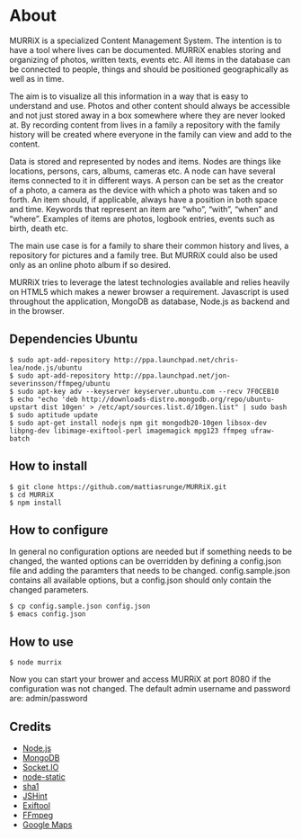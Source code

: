 # About

MURRiX is a specialized Content Management System. The intention is to have a tool where lives can be documented. MURRiX enables storing and organizing of photos, written texts, events etc.
All items in the database can be connected to people, things and should be positioned geographically as well as in time.

The aim is to visualize all this information in a way that is easy to understand and use. Photos and other content should always be accessible and not just stored away in a box somewhere where they are never looked at. By recording content from lives in a family a repository with the family history will be created where everyone in the family can view and add to the content.

Data is stored and represented by nodes and items. Nodes are things like locations, persons, cars, albums, cameras etc. A node can have several items connected to it in different ways. A person can be set as the creator of a photo, a camera as the device with which a photo was taken and so forth. An item should, if applicable, always have a position in both space and time. Keywords that represent an item are “who”, “with”, “when” and “where”. Examples of items are photos, logbook entries, events such as birth, death etc.

The main use case is for a family to share their common history and lives, a repository for pictures and a family tree. But MURRiX could also be used only as an online photo album if so desired.

MURRiX tries to leverage the latest technologies available and relies heavily on HTML5 which makes a newer browser a requirement. Javascript is used throughout the application, MongoDB as database, Node.js as backend and in the browser.


## Dependencies Ubuntu

    $ sudo apt-add-repository http://ppa.launchpad.net/chris-lea/node.js/ubuntu
    $ sudo apt-add-repository http://ppa.launchpad.net/jon-severinsson/ffmpeg/ubuntu
    $ sudo apt-key adv --keyserver keyserver.ubuntu.com --recv 7F0CEB10
    $ echo "echo 'deb http://downloads-distro.mongodb.org/repo/ubuntu-upstart dist 10gen' > /etc/apt/sources.list.d/10gen.list" | sudo bash
    $ sudo aptitude update
    $ sudo apt-get install nodejs npm git mongodb20-10gen libsox-dev libpng-dev libimage-exiftool-perl imagemagick mpg123 ffmpeg ufraw-batch

## How to install

    $ git clone https://github.com/mattiasrunge/MURRiX.git
    $ cd MURRiX
    $ npm install

## How to configure

In general no configuration options are needed but if something needs to be changed, the wanted options can be overridden by defining a config.json file and adding the paramters that needs to be changed. config.sample.json contains all available options, but a config.json should only contain the changed parameters.

    $ cp config.sample.json config.json
    $ emacs config.json

## How to use

    $ node murrix

Now you can start your brower and access MURRiX at port 8080 if the configuration was not changed. The default admin username and password are: admin/password

## Credits

* [Node.js](http://nodejs.org/)
* [MongoDB](http://www.mongodb.org/)
* [Socket.IO](http://socket.io/)
* [node-static](https://github.com/cloudhead/node-static)
* [sha1](https://github.com/pvorb/node-sha1)
* [JSHint](http://www.jshint.com/)
* [Exiftool](http://owl.phy.queensu.ca/~phil/exiftool/)
* [FFmpeg](http://ffmpeg.org/)
* [Google Maps](https://maps.google.se/)
